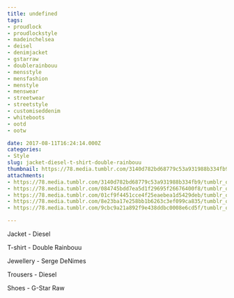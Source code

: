 ```yaml
---
title: undefined
tags:
- proudlock
- proudlockstyle
- madeinchelsea
- deisel
- denimjacket
- gstarraw
- doublerainbouu
- mensstyle
- mensfashion
- menstyle
- menswear
- streetwear
- streetstyle
- customiseddenim
- whiteboots
- ootd
- ootw

date: 2017-08-11T16:24:14.000Z
categories:
- Style
slug: jacket-diesel-t-shirt-double-rainbouu
thumbnail: https://78.media.tumblr.com/3140d782bd68779c53a931988b334fb9/tumblr_ouiz4vSIHT1rhrm24o1_540.jpg
attachments:
- https://78.media.tumblr.com/3140d782bd68779c53a931988b334fb9/tumblr_ouiz4vSIHT1rhrm24o1_1280.jpg
- https://78.media.tumblr.com/084745bdd7ea5d1f29695f26676400f8/tumblr_ouiz4vSIHT1rhrm24o2_1280.jpg
- https://78.media.tumblr.com/01cf9f4451cce4f25eaebea1d5429deb/tumblr_ouiz4vSIHT1rhrm24o3_1280.jpg
- https://78.media.tumblr.com/8e23ba17e258bb1b6263c3ef099ca835/tumblr_ouiz4vSIHT1rhrm24o4_1280.jpg
- https://78.media.tumblr.com/9cbc9a21a892f9e438ddbc0008e6cd5f/tumblr_ouiz4vSIHT1rhrm24o5_1280.jpg

---
```


Jacket - Diesel 

  T-shirt - Double Rainbouu 

  Jewellery - Serge DeNimes 

  Trousers - Diesel 

  Shoes - G-Star Raw

